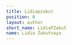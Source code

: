 ```yaml
---
title: Lidiapzakut
position: 0
layout: author
short_name: LidiaPZakut
name: Lidia Zakutnaya
---
```


